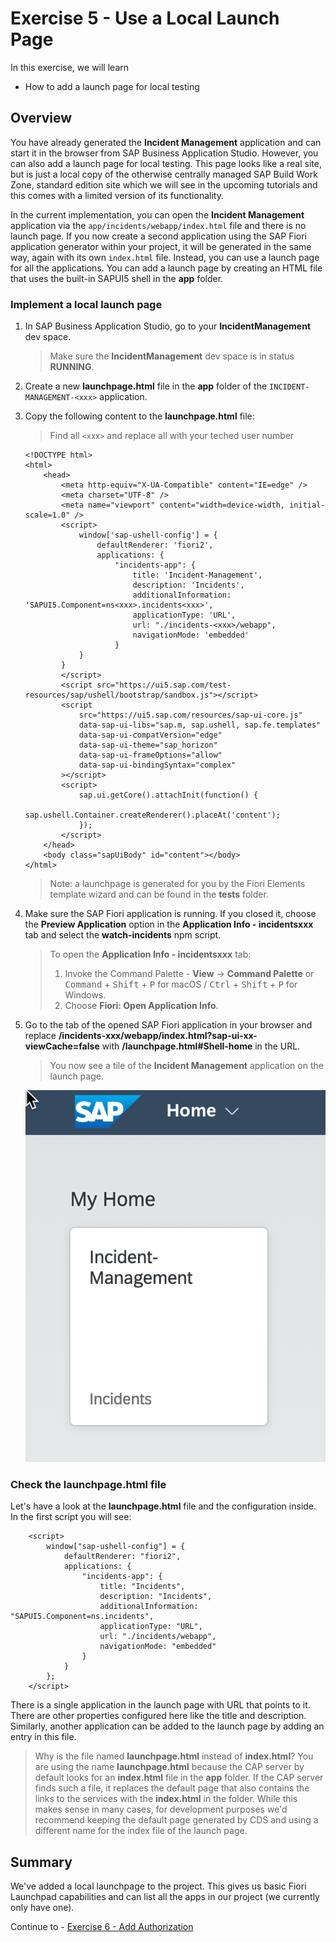 # Exercise 5 - Use a Local Launch Page

In this exercise, we will learn
- How to add a launch page for local testing

## Overview

You have already generated the **Incident Management** application and can start it in the browser from SAP Business Application Studio. However, you can also add a launch page for local testing. This page looks like a real site, but is just a local copy of the otherwise centrally managed SAP Build Work Zone, standard edition site which we will see in the upcoming tutorials and this comes with a limited version of its functionality. 

In the current implementation, you can open the **Incident Management** application via the `app/incidents/webapp/index.html` file and there is no launch page. If you now create a second application using the SAP Fiori application generator within your project, it will be generated in the same way, again with its own `index.html` file. Instead, you can use a launch page for all the applications. You can add a launch page by creating an HTML file that uses the built-in SAPUI5 shell in the **app** folder. 

### Implement a local launch page

1. In SAP Business Application Studio, go to your **IncidentManagement** dev space.

    > Make sure the **IncidentManagement** dev space is in status **RUNNING**.

2. Create a new **launchpage.html** file in the **app** folder of the `INCIDENT-MANAGEMENT-<xxx>` application.

3. Copy the following content to the **launchpage.html** file:
    > Find all `<xxx>` and replace all with your teched user number

    ```
    <!DOCTYPE html>
    <html>
        <head>
            <meta http-equiv="X-UA-Compatible" content="IE=edge" />
            <meta charset="UTF-8" />
            <meta name="viewport" content="width=device-width, initial-scale=1.0" />
            <script>
                window['sap-ushell-config'] = {
                    defaultRenderer: 'fiori2',
                    applications: {
                        "incidents-app": {
                            title: 'Incident-Management',
                            description: 'Incidents',
                            additionalInformation: 'SAPUI5.Component=ns<xxx>.incidents<xxx>',
                            applicationType: 'URL',
                            url: "./incidents-<xxx>/webapp",
                            navigationMode: 'embedded'
                        }
                }
            }
            </script>
            <script src="https://ui5.sap.com/test-resources/sap/ushell/bootstrap/sandbox.js"></script>
            <script
                src="https://ui5.sap.com/resources/sap-ui-core.js"
                data-sap-ui-libs="sap.m, sap.ushell, sap.fe.templates"
                data-sap-ui-compatVersion="edge"
                data-sap-ui-theme="sap_horizon"
                data-sap-ui-frameOptions="allow"
                data-sap-ui-bindingSyntax="complex"
            ></script>
            <script>
                sap.ui.getCore().attachInit(function() {
                    sap.ushell.Container.createRenderer().placeAt('content');
                });
            </script>
        </head>
        <body class="sapUiBody" id="content"></body>
    </html>
    ```

    > Note: a launchpage is generated for you by the Fiori Elements template wizard and can be found in the **tests** folder.

3. Make sure the SAP Fiori application is running. If you closed it, choose the **Preview Application** option in the **Application Info - incidentsxxx** tab and select the **watch-incidents** npm script.

    > To open the **Application Info - incidentsxxx** tab: 
    >
    >1. Invoke the Command Palette - **View** &rarr; **Command Palette** or <kbd>Command</kbd> + <kbd>Shift</kbd> + <kbd>P</kbd> for macOS / <kbd>Ctrl</kbd> + <kbd>Shift</kbd> + <kbd>P</kbd> for Windows. 
    >2. Choose **Fiori: Open Application Info**.

3. Go to the tab of the opened SAP Fiori application in your browser and replace **/incidents-xxx/webapp/index.html?sap-ui-xx-viewCache=false** with **/launchpage.html#Shell-home** in the URL.

    > You now see a tile of the **Incident Management** application on the launch page.

	![Launch Page](./images/launchpage.png)

### Check the launchpage.html file

Let's have a look at the **launchpage.html** file and the configuration inside. In the first script you will see:

```html[5-7, 10]
	<script>
		window["sap-ushell-config"] = {
			defaultRenderer: "fiori2",
			applications: {
				"incidents-app": {
					title: "Incidents",
					description: "Incidents",
					additionalInformation: "SAPUI5.Component=ns.incidents",
					applicationType: "URL",
					url: "./incidents/webapp",
					navigationMode: "embedded"
				}
			}
		};
	</script>
```

There is a single application in the launch page with URL that points to it. There are other properties configured here like the title and description. Similarly, another application can be added to the launch page by adding an entry in this file.

> Why is the file named **launchpage.html** instead of **index.html**? 
    You are using the name **launchpage.html** because the CAP server by default looks for an **index.html** file in the **app** folder. If the CAP server finds such a file, it replaces the default page that also contains the links to the services with the **index.html** in the folder. While this makes sense in many cases, for development purposes we'd recommend keeping the default page generated by CDS and using a different name for the index file of the launch page.

## Summary

We've added a local launchpage to the project. This gives us basic Fiori Launchpad capabilities and can list all the apps in our project (we currently only have one).

Continue to - [Exercise 6 - Add Authorization](../Add%20Authorization/README.md)

